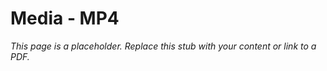 #    Media -  MP4

_This page is a placeholder. Replace this stub with your content or link to a PDF._
